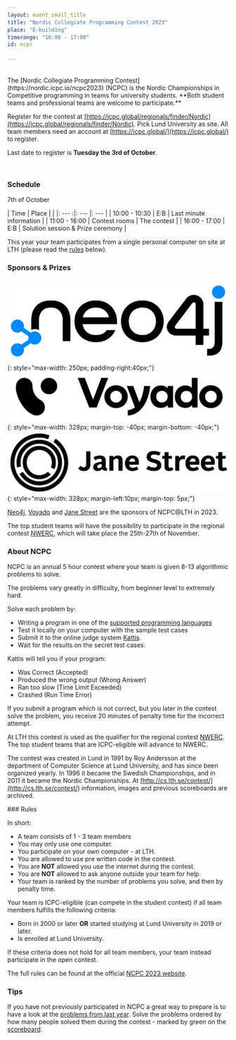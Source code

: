 ```yaml
---
layout: event_small_title
title: "Nordic Collegiate Programming Contest 2023"
place: "E-building"
timerange: "10:00 - 17:00"
id: ncpc

---
```


<br />
The [Nordic Collegiate Programming Contest](https://nordic.icpc.io/ncpc2023) (NCPC) is the Nordic Championships in Competitive programming in teams for university students. **Both student teams and professional teams are welcome to participate.**

Register for the contest at [https://icpc.global/regionals/finder/Nordic](https://icpc.global/regionals/finder/Nordic). Pick Lund University as site. All team members need an account at [https://icpc.global/](https://icpc.global/) to register.

Last date to register is **Tuesday the 3rd of October**.

<br />

### Schedule

7th of October

<style>
td, th {padding: 5px;}
</style>


| Time  | Place | |
|: ---  :|: --- |: --- |
| 10:00 - 10:30 | E:B | Last minute information |
| 11:00 - 16:00 | Contest rooms | The contest |
| 16:00 - 17:00 | E:B | Solution session & Prize ceremony |

This year your team participates from a single personal computer on site at LTH (please read the [rules](#rules) below).


### Sponsors & Prizes
![Neo4j logo](/assets/images/2022/Neo4j-logo_color.png){: style="max-width: 250px; padding-right:40px;"}
![Voyado logo](/assets/images/2023/voyado-logo-black.png){: style="max-width: 328px; margin-top: -40px; margin-bottom: -40px;"}
![Jane Street logo](/assets/images/2023/jane-street-logo.png){: style="max-width: 328px; margin-left:10px; margin-top: 5px;"}

[Neo4j](https://neo4j.com/), [Voyado](https://voyado.com/) and [Jane Street](https://www.janestreet.com/) are the sponsors of NCPC@LTH in 2023.

The top student teams will have the possibility to participate in the regional contest [NWERC](https://www.nwerc.eu), which will take place the 25th-27th of November.

<a name="about" />

### About NCPC

NCPC is an annual 5 hour contest where your team is given 8-13 algorithmic problems to solve.

The problems vary greatly in difficulty, from beginner level to extremely hard.

Solve each problem by:
- Writing a program in one of the [supported programming languages](https://open.kattis.com/help)
- Test it locally on your computer with the sample test cases
- Submit it to the online judge system [Kattis](https://open.kattis.com).
- Wait for the results on the secret test cases.

Kattis will tell you if your program:
- Was Correct (Accepted)
- Produced the wrong output (Wrong Answer)
- Ran too slow (Time Limit Exceeded)
- Crashed (Run Time Error)

If you submit a program which is not correct, but you later in the contest solve the problem, you receive 20 minutes of penalty time for the incorrect attempt.

At LTH this contest is used as the qualifier for the regional contest [NWERC](https://www.nwerc.eu). The top student teams that are ICPC-eligible will advance to NWERC.

The contest was created in Lund in 1991 by Roy Andersson at the department of Computer Science at Lund University, and has since been organized yearly. In 1996 it became the Swedish Championships, and in 2011 it became the Nordic Championships. At [http://cs.lth.se/contest/](http://cs.lth.se/contest/) information, images and previous scoreboards are archived.

<a name="rules" />
### Rules

In short:

- A team consists of 1 - 3 team members
- You may only use one computer.
- You participate on your own computer - at LTH.
- You are allowed to use pre written code in the contest.
- You are **NOT** allowed you use the internet during the contest.
- You are **NOT** allowed to ask anyone outside your team for help.
- Your team is ranked by the number of problems you solve, and then by penalty time.

Your team is ICPC-eligible (can compete in the student contest) if all team members fulfills the following criteria:
- Born in 2000 or later **OR** started studying at Lund University in 2019 or later.
- Is enrolled at Lund University.

If these criteria does not hold for all team members, your team instead participate in the open contest.

The full rules can be found at the official [NCPC 2023 website](https://nordic.icpc.io/ncpc2023/compete#rules).

### Tips

If you have not previously participated in NCPC a great way to prepare is to have a look at the [problems from last year](https://ncpc22.kattis.com/problems). Solve the problems ordered by how many people solved them during the contest - marked by green on the [scoreboard](https://ncpc22.kattis.com/standings).